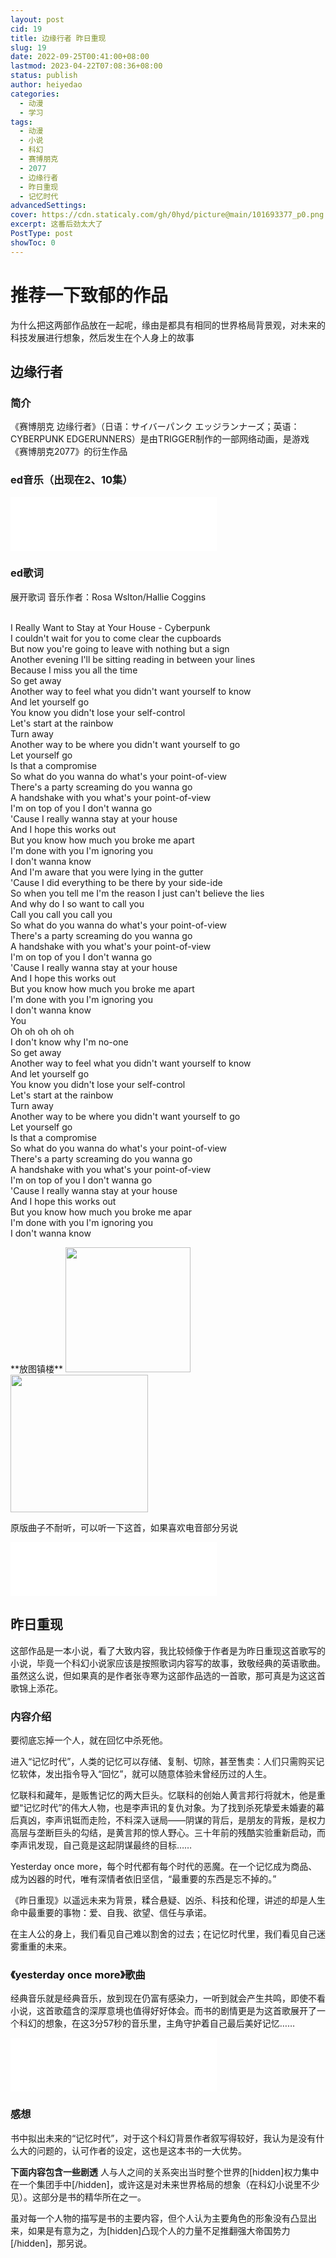 ```yaml
---
layout: post
cid: 19
title: 边缘行者 昨日重现
slug: 19
date: 2022-09-25T00:41:00+08:00
lastmod: 2023-04-22T07:08:36+08:00
status: publish
author: heiyedao
categories: 
  - 动漫
  - 学习
tags: 
  - 动漫
  - 小说
  - 科幻
  - 赛博朋克
  - 2077
  - 边缘行者
  - 昨日重现
  - 记忆时代
advancedSettings: 
cover: https://cdn.staticaly.com/gh/0hyd/picture@main/101693377_p0.png
excerpt: 这番后劲太大了
PostType: post
showToc: 0
---
```


# 推荐一下致郁的作品
为什么把这两部作品放在一起呢，缘由是都具有相同的世界格局背景观，对未来的科技发展进行想象，然后发生在个人身上的故事

## 边缘行者

### 简介

《赛博朋克 边缘行者》（日语：サイバーパンク エッジランナーズ；英语：CYBERPUNK EDGERUNNERS）是由TRIGGER制作的一部网络动画，是游戏《赛博朋克2077》的衍生作品
### ed音乐（出现在2、10集）

<iframe frameborder="no" border="0" marginwidth="0" marginheight="0" width=330 height=86 src="//music.163.com/outchain/player?type=2&id=1496089152&auto=1&height=66"></iframe>

### ed歌词

<div class="mdui-panel" mdui-panel>
  <div class="mdui-panel-item">
    <div class="mdui-panel-item-header">展开歌词 音乐作者：Rosa Wslton/Hallie Coggins</div>
    <div class="mdui-panel-item-body">
      <p><br>I Really Want to Stay at Your House - Cyberpunk
<br>I couldn't wait for you to come clear the cupboards
<br>But now you're going to leave with nothing but a sign
<br>Another evening I'll be sitting reading in between your lines
<br>Because I miss you all the time
<br>So get away
<br>Another way to feel what you didn't want yourself to know
<br>And let yourself go
<br>You know you didn't lose your self-control
<br>Let's start at the rainbow
<br>Turn away
<br>Another way to be where you didn't want yourself to go
<br>Let yourself go
<br>Is that a compromise
<br>So what do you wanna do what's your point-of-view
<br>There's a party screaming do you wanna go
<br>A handshake with you what's your point-of-view
<br>I'm on top of you I don't wanna go
<br>'Cause I really wanna stay at your house
<br>And I hopе this works out
<br>But you know how much you broke me apart
<br>I'm done with you I'm ignoring you
<br>I don't wanna know
<br>And I'm awarе that you were lying in the gutter
<br>'Cause I did everything to be there by your side-ide
<br>So when you tell me I'm the reason I just can't believe the lies
<br>And why do I so want to call you
<br>Call you call you call you
<br>So what do you wanna do what's your point-of-view
<br>There's a party screaming do you wanna go
<br>A handshake with you what's your point-of-view
<br>I'm on top of you I don't wanna go
<br>'Cause I really wanna stay at your house
<br>And I hope this works out
<br>But you know how much you broke me apart
<br>I'm done with you I'm ignoring you
<br>I don't wanna know
<br>You
<br>Oh oh oh oh oh
<br>I don't know why I'm no-one
<br>So get away
<br>Another way to feel what you didn't want yourself to know
<br>And let yourself go
<br>You know you didn't lose your self-control
<br>Let's start at the rainbow
<br>Turn away
<br>Another way to be where you didn't want yourself to go
<br>Let yourself go
<br>Is that a compromise
<br>So what do you wanna do what's your point-of-view
<br>There's a party screaming do you wanna go
<br>A handshake with you what's your point-of-view
<br>I'm on top of you I don't wanna go
<br>'Cause I really wanna stay at your house
<br>And I hope this works out
<br>But you know how much you broke me apar
<br>I'm done with you I'm ignoring you
<br>I don't wanna know</p>
    </div>
  </div>
</div>
**放图镇楼**
<img src="https://cdn.staticaly.com/gh/0hyd/picture@main/101621391_p0.jpg" height="200"/>
<img src="https://cdn.staticaly.com/gh/0hyd/picture@main/101688803_p0.jpg" height="220"/>

原版曲子不耐听，可以听一下这首，如果喜欢电音部分另说
<iframe frameborder="no" border="0" marginwidth="0" marginheight="0" width=330 height=86 src="//music.163.com/outchain/player?type=2&id=1990743306&auto=1&height=66"></iframe>

## 昨日重现
这部作品是一本小说，看了大致内容，我比较倾像于作者是为昨日重现这首歌写的小说，毕竟一个科幻小说家应该是按照歌词内容写的故事，致敬经典的英语歌曲。虽然这么说，但如果真的是作者张寺寒为这部作品选的一首歌，那可真是为这这首歌锦上添花。

### 内容介绍
要彻底忘掉一个人，就在回忆中杀死他。

进入“记忆时代”，人类的记忆可以存储、复制、切除，甚至售卖：人们只需购买记忆软体，发出指令导入“回忆”，就可以随意体验未曾经历过的人生。

忆联科和藏年，是贩售记忆的两大巨头。忆联科的创始人黄言邦行将就木，他是重塑“记忆时代”的伟大人物，也是李声讯的复仇对象。为了找到杀死挚爱未婚妻的幕后真凶，李声讯铤而走险，不料深入谜局——阴谋的背后，是朋友的背叛，是权力高层与垄断巨头的勾结，是黄言邦的惊人野心。三十年前的残酷实验重新启动，而李声讯发现，自己竟是这起阴谋最终的目标……

Yesterday once more，每个时代都有每个时代的恶魔。在一个记忆成为商品、成为凶器的时代，唯有深情者依旧坚信，“最重要的东西是忘不掉的。”

《昨日重现》以遥远未来为背景，糅合悬疑、凶杀、科技和伦理，讲述的却是人生命中最重要的事物：爱、自我、欲望、信任与承诺。

在主人公的身上，我们看见自己难以割舍的过去；在记忆时代里，我们看见自己迷雾重重的未来。

### 《yesterday once more》歌曲
经典音乐就是经典音乐，放到现在仍富有感染力，一听到就会产生共鸣，即使不看小说，这首歌蕴含的深厚意境也值得好好体会。而书的剧情更是为这首歌展开了一个科幻的想象，在这3分57秒的音乐里，主角守护着自己最后美好记忆……

<iframe frameborder="no" border="0" marginwidth="0" marginheight="0" width=330 height=86 src="//music.163.com/outchain/player?type=2&id=3986241&auto=1&height=66"></iframe>

### 感想
书中拟出未来的“记忆时代”，对于这个科幻背景作者叙写得较好，我认为是没有什么大的问题的，认可作者的设定，这也是这本书的一大优势。

**下面内容包含一些剧透**
人与人之间的关系突出当时整个世界的[hidden]权力集中在一个集团手中[/hidden]，或许这是对未来世界格局的想象（在科幻小说里不少见）。这部分是书的精华所在之一。

虽对每一个人物的描写是书的主要内容，但个人认为主要角色的形象没有凸显出来，如果是有意为之，为[hidden]凸现个人的力量不足推翻强大帝国势力[/hidden]，那另说。
